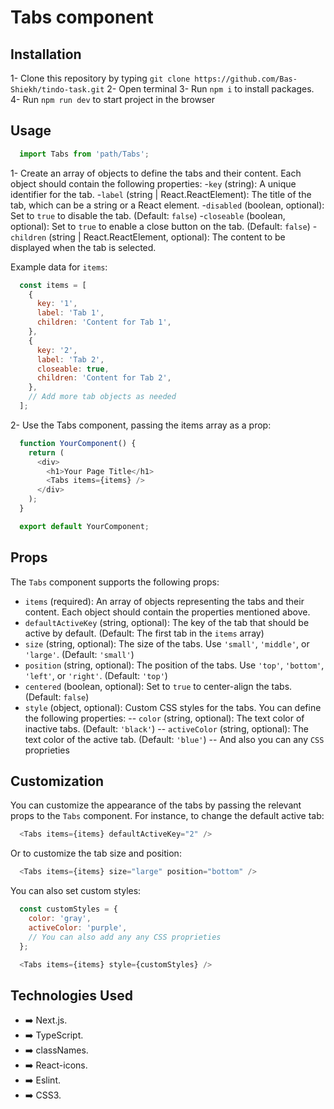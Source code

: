 # Tabs component

## Installation

1- Clone this repository by typing `git clone https://github.com/Bas-Shiekh/tindo-task.git`
2- Open terminal
3- Run `npm i` to install packages.
4- Run `npm run dev` to start project in the browser

## Usage

```javascript
  import Tabs from 'path/Tabs';
```

1- Create an array of objects to define the tabs and their content. Each object should contain the following properties:
  -`key` (string): A unique identifier for the tab.
  -`label` (string | React.ReactElement): The title of the tab, which can be a string or a React element.
  -`disabled` (boolean, optional): Set to `true` to disable the tab. (Default: `false`)
  -`closeable` (boolean, optional): Set to `true` to enable a close button on the tab. (Default: `false`)
  -`children` (string | React.ReactElement, optional): The content to be displayed when the tab is selected.

Example data for `items`:

```javascript
  const items = [
    {
      key: '1',
      label: 'Tab 1',
      children: 'Content for Tab 1',
    },
    {
      key: '2',
      label: 'Tab 2',
      closeable: true,
      children: 'Content for Tab 2',
    },
    // Add more tab objects as needed
  ];
```

2- Use the Tabs component, passing the items array as a prop:

```javascript
  function YourComponent() {
    return (
      <div>
        <h1>Your Page Title</h1>
        <Tabs items={items} />
      </div>
    );
  }

  export default YourComponent;
```

## Props

The `Tabs` component supports the following props:

  - `items` (required): An array of objects representing the tabs and their content. Each object should contain the properties mentioned above.
  - `defaultActiveKey` (string, optional): The key of the tab that should be active by default. (Default: The first tab in the `items` array)
  - `size` (string, optional): The size of the tabs. Use `'small'`, `'middle'`, or `'large'`. (Default: `'small'`)
  - `position` (string, optional): The position of the tabs. Use `'top'`, `'bottom'`, `'left'`, or `'right'`. (Default: `'top'`)
  - `centered` (boolean, optional): Set to `true` to center-align the tabs. (Default: `false`)
  - `style` (object, optional): Custom CSS styles for the tabs. You can define the following properties:
      -- `color` (string, optional): The text color of inactive tabs. (Default: `'black'`)
      -- `activeColor` (string, optional): The text color of the active tab. (Default: `'blue'`)
      -- And also you can any `CSS` proprieties

## Customization

You can customize the appearance of the tabs by passing the relevant props to the `Tabs` component. For instance, to change the default active tab:
```javascript
  <Tabs items={items} defaultActiveKey="2" />
```
Or to customize the tab size and position:
```javascript
  <Tabs items={items} size="large" position="bottom" />
```
You can also set custom styles:
```javascript
  const customStyles = {
    color: 'gray',
    activeColor: 'purple',
    // You can also add any any CSS proprieties
  };

  <Tabs items={items} style={customStyles} />
```

## Technologies Used

- ➡️ Next.js.
- ➡️ TypeScript.
- ➡️ classNames.
- ➡️ React-icons.
- ➡️ Eslint.
- ➡️ CSS3.

